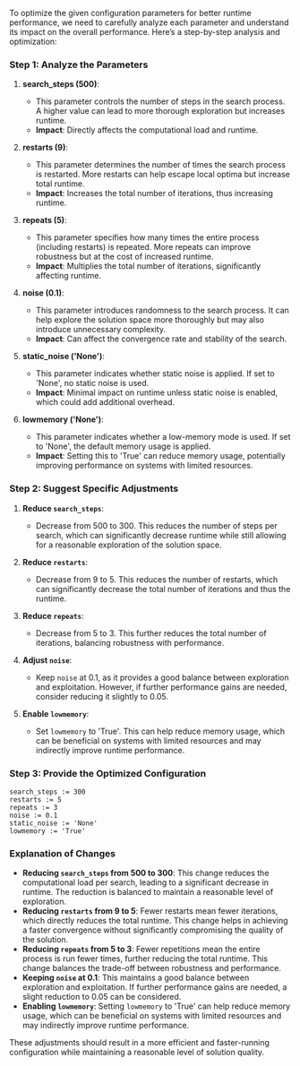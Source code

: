 To optimize the given configuration parameters for better runtime performance, we need to carefully analyze each parameter and understand its impact on the overall performance. Here’s a step-by-step analysis and optimization:

### Step 1: Analyze the Parameters

1. **search_steps (500)**:
   - This parameter controls the number of steps in the search process. A higher value can lead to more thorough exploration but increases runtime.
   - **Impact**: Directly affects the computational load and runtime.

2. **restarts (9)**:
   - This parameter determines the number of times the search process is restarted. More restarts can help escape local optima but increase total runtime.
   - **Impact**: Increases the total number of iterations, thus increasing runtime.

3. **repeats (5)**:
   - This parameter specifies how many times the entire process (including restarts) is repeated. More repeats can improve robustness but at the cost of increased runtime.
   - **Impact**: Multiplies the total number of iterations, significantly affecting runtime.

4. **noise (0.1)**:
   - This parameter introduces randomness to the search process. It can help explore the solution space more thoroughly but may also introduce unnecessary complexity.
   - **Impact**: Can affect the convergence rate and stability of the search.

5. **static_noise ('None')**:
   - This parameter indicates whether static noise is applied. If set to 'None', no static noise is used.
   - **Impact**: Minimal impact on runtime unless static noise is enabled, which could add additional overhead.

6. **lowmemory ('None')**:
   - This parameter indicates whether a low-memory mode is used. If set to 'None', the default memory usage is applied.
   - **Impact**: Setting this to 'True' can reduce memory usage, potentially improving performance on systems with limited resources.

### Step 2: Suggest Specific Adjustments

1. **Reduce `search_steps`**:
   - Decrease from 500 to 300. This reduces the number of steps per search, which can significantly decrease runtime while still allowing for a reasonable exploration of the solution space.

2. **Reduce `restarts`**:
   - Decrease from 9 to 5. This reduces the number of restarts, which can significantly decrease the total number of iterations and thus the runtime.

3. **Reduce `repeats`**:
   - Decrease from 5 to 3. This further reduces the total number of iterations, balancing robustness with performance.

4. **Adjust `noise`**:
   - Keep `noise` at 0.1, as it provides a good balance between exploration and exploitation. However, if further performance gains are needed, consider reducing it slightly to 0.05.

5. **Enable `lowmemory`**:
   - Set `lowmemory` to 'True'. This can help reduce memory usage, which can be beneficial on systems with limited resources and may indirectly improve runtime performance.

### Step 3: Provide the Optimized Configuration

```plaintext
search_steps := 300
restarts := 5
repeats := 3
noise := 0.1
static_noise := 'None'
lowmemory := 'True'
```

### Explanation of Changes

- **Reducing `search_steps` from 500 to 300**: This change reduces the computational load per search, leading to a significant decrease in runtime. The reduction is balanced to maintain a reasonable level of exploration.
- **Reducing `restarts` from 9 to 5**: Fewer restarts mean fewer iterations, which directly reduces the total runtime. This change helps in achieving a faster convergence without significantly compromising the quality of the solution.
- **Reducing `repeats` from 5 to 3**: Fewer repetitions mean the entire process is run fewer times, further reducing the total runtime. This change balances the trade-off between robustness and performance.
- **Keeping `noise` at 0.1**: This maintains a good balance between exploration and exploitation. If further performance gains are needed, a slight reduction to 0.05 can be considered.
- **Enabling `lowmemory`**: Setting `lowmemory` to 'True' can help reduce memory usage, which can be beneficial on systems with limited resources and may indirectly improve runtime performance.

These adjustments should result in a more efficient and faster-running configuration while maintaining a reasonable level of solution quality.